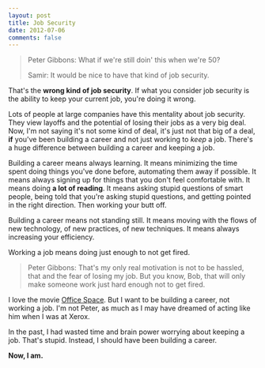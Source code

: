 ```yaml
---
layout: post
title: Job Security
date: 2012-07-06
comments: false
---
```

> Peter Gibbons: What if we're still doin' this when we're 50?
> 
> Samir: It would be nice to have that kind of job security.

That's the **wrong kind of job security**.  If what you consider job security
is the ability to keep your current job, you're doing it wrong.

Lots of people at large companies have this mentality about job security.  They
view layoffs and the potential of losing their jobs as a very big deal.  Now,
I'm not saying it's not some kind of deal, it's just not that big of a deal,
**if** you've been building a career and not just working to *keep* a job.
There's a huge difference between building a career and keeping a job.

Building a career means always learning.  It means minimizing the time spent
doing things you've done before, automating them away if possible.  It means
always signing up for things that you don't feel comfortable with.  It means
doing **a lot of reading**.  It means asking stupid questions of smart people,
being told that you're asking stupid questions, and getting pointed in the right
direction.  Then working your butt off.

Building a career means not standing still.  It means moving with the flows of
new technology, of new practices, of new techniques.  It means always increasing
your efficiency.

Working a job means doing just enough to not get fired.

> Peter Gibbons: That's my only real motivation is not to be hassled, that and the fear of losing my job. But you know, Bob, that will only make someone work just hard enough not to get fired.

I love the movie [Office Space][1].  But I want to be building a career, not working a
job.  I'm not Peter, as much as I may have dreamed of acting like him when I
was at Xerox.

In the past, I had wasted time and brain power worrying about keeping a job.
That's stupid.  Instead, I should have been building a career.

**Now, I am.**

[1]: http://www.amazon.com/gp/product/6305508550/ref=as_li_ss_tl?ie=UTF8&camp=1789&creative=390957&creativeASIN=6305508550&linkCode=as2&tag=bradford07-20


